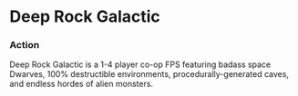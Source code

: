 # Deep Rock Galactic

### Action

Deep Rock Galactic is a 1-4 player co-op FPS featuring badass space Dwarves, 100% destructible environments, procedurally-generated caves, and endless hordes of alien monsters.